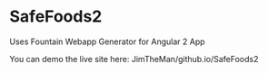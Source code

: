 # SafeFoods2
Uses Fountain Webapp Generator for Angular 2 App

You can demo the live site here: JimTheMan/github.io/SafeFoods2

